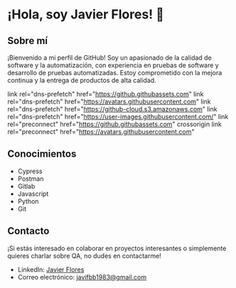 
# ¡Hola, soy Javier Flores! 👋

## Sobre mí
¡Bienvenido a mi perfil de GitHub! Soy un apasionado de la calidad de software y la automatización, con experiencia en pruebas de software y desarrollo de pruebas automatizadas. Estoy comprometido con la mejora continua y la entrega de productos de alta calidad.

  link rel="dns-prefetch" href="https://github.githubassets.com"
  link rel="dns-prefetch" href="https://avatars.githubusercontent.com"
  link rel="dns-prefetch" href="https://github-cloud.s3.amazonaws.com"
  link rel="dns-prefetch" href="https://user-images.githubusercontent.com/"
  link rel="preconnect" href="https://github.githubassets.com" crossorigin
  link rel="preconnect" href="https://avatars.githubusercontent.com"
  

## Conocimientos
- Cypress
- Postman
- Gitlab
- Javascript
- Python
- Git



## Contacto
¡Si estás interesado en colaborar en proyectos interesantes o simplemente quieres charlar sobre QA, no dudes en contactarme!

- LinkedIn: [Javier Flores](www.linkedin.com/in/javier-flores-borrego)
- Correo electrónico: javifbb1983@gmail.com
